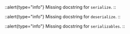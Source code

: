 


::alert{type="info"}Missing docstring for `serialize`. ::



::alert{type="info"}Missing docstring for `deserialize`. ::



::alert{type="info"}Missing docstring for `serializables`. ::


